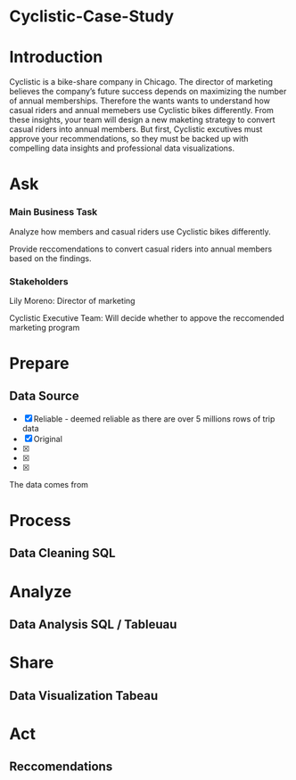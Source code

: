 # Cyclistic-Case-Study


# Introduction

Cyclistic is a bike-share company in Chicago. The director of marketing believes the company’s future success depends on maximizing the number of annual memberships.
Therefore the wants wants to understand how casual riders and annual memebers use Cyclistic bikes differently.
From these insights, your team will design a new maketing strategy to convert casual riders into annual members.
But first, Cyclistic excutives must approve your recommendations, so they must be backed up with compelling data insights and professional data visualizations.

# Ask
### Main Business Task

Analyze how members and casual riders use Cyclistic bikes differently. 

Provide reccomendations to convert casual riders into annual members based on the findings.

### Stakeholders

Lily Moreno: Director of marketing 

Cyclistic Executive Team: Will decide whether to appove the reccomended marketing program

# Prepare
## Data Source

- [x] Reliable - deemed reliable as there are over 5 millions rows of trip data
- [x] Original
- [x]  
- [x] 
- [x]

The data comes from

# Process
## Data Cleaning SQL

# Analyze
## Data Analysis SQL / Tableuau

# Share
## Data Visualization Tabeau

# Act
## Reccomendations
